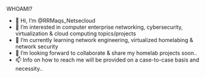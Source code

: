 WHOAMI?
- 👋 Hi, I’m @RRMaqs_Netsecloud
- 👀 I’m interested in computer enterprise networking, cybersecurity, virtualization & cloud computing topics/projects
- 🌱 I’m currently learning network engineering, virtualized homelabing & network security
- 💞️ I’m looking forward to collaborate & share my homelab projects soon..
- 📫 Info on how to reach me will be provided on a case-to-case basis and necessity..

<!---
Netsecjock01/Netsecjock01 is a ✨ special ✨ repository because its `README.md` (this file) appears on your GitHub profile.
You can click the Preview link to take a look at your changes.
--->

